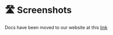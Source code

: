 # 🛣️ Screenshots

Docs have been moved to our website at this [link](https://tomatophp.com/en/open-source/filament-translations)
